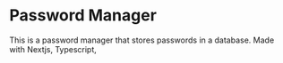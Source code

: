 Password Manager
================
This is a password manager that stores passwords in a database. Made with Nextjs, Typescript,   